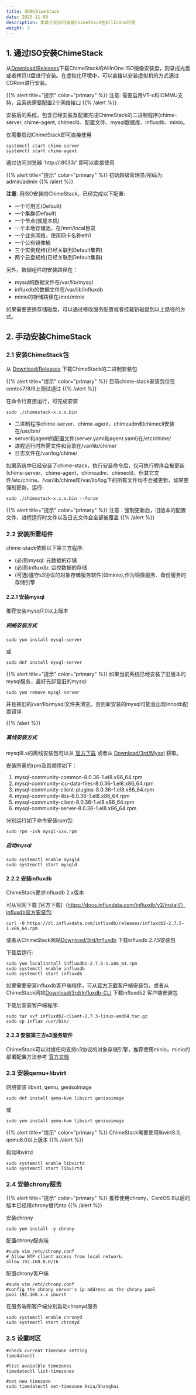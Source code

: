```yaml
---
title: 安装ChimeStack
date: 2023-11-09
description: 本章介绍如何安装ChimeStack在AllInOne环境
weight: 3
---
```


## 1. 通过ISO安装ChimeStack 

从[Download/Releases](http://download.chimestack.io/releases)下载ChimeStack的AllInOne ISO镜像安装盘，刻录成光盘或者拷贝U盘进行安装。在虚拟化环境中，可以直接以安装虚拟机的方式通过CDRom进行安装。

{{% alert title="提示" color="primary" %}}
注意: 需要启用VT-x和IOMMU支持，且系统需要配置2个网络接口
{{% /alert %}}

安装后的系统，包含已经安装及配置完成ChimeStack的二进制程序(chime-server, chime-agent, chimecli)、配置文件、mysql数据库、influxdb、minio。

仅需要启动ChimeStack即可直接使用

```
systemctl start chime-server
systemctl start chime-agent 
```

通过访问浏览器 'http://<your IP address>:8033/' 即可以直接使用

{{% alert title="提示" color="primary" %}}
初始超级管理员/密码为: admin/admin
{{% /alert %}}

**注意**: 用ISO安装的ChimeStack，已经完成以下配置:
- 一个可用区(Default)
- 一个集群(Default)
- 一个节点(就是本机)
- 一个本地存储池，在/mnt/local目录
- 一个业务网络，使用网卡名称eth1
- 一个公有镜像桶
- 三个实例规格(已经关联到Default集群)
- 两个云盘规格(已经关联到Default集群)

另外，数据组件的安装路径在：
- mysql的数据文件在/var/lib/mysql
- influxdb的数据文件在/var/lib/influxdb
- minio的存储路径在/mnt/minio

如果需要更换存储磁盘，可以通过修改服务配置或者挂载新磁盘到以上路径的方式。

## 2. 手动安装ChimeStack 

### 2.1 安装ChimeStack包 

从 [Download/Releases](http://download.chimestack.io/releases) 下载ChimeStack的二进制安装包

{{% alert title="提示" color="primary" %}}
目前chime-stack安装包仅在centos7/8/9上测试通过
{{% /alert %}}

在命令行直接运行，可完成安装

```
sudo ./chimestack-x.x.x.bin 
```

- 二进制程序chime-server、chime-agent、chimeadm和chimecli安装在/usr/bin/
- server和agent的配置文件(server.yaml和agent.yaml)在/etc/chime/
- 进程运行时所需文件和目录在/var/lib/chime/
- 日志文件在/var/log/chime/
  
如果系统中已经安装了chime-stack，执行安装命令后，仅可执行程序会被更新(chime-server、chime-agent、chimeadm、chimecli)，但其它文件/etc/chime、/var/lib/chime和/var/lib/log下的所有文件均不会被更新，如果要强制更新，运行:

```
sudo ./chimestack-x.x.x.bin --force 
```

{{% alert title="提示" color="primary" %}}
注意：强制更新后，旧版本的配置文件、进程运行时文件以及日志文件会全部被覆盖
{{% /alert %}}

### 2.2 安装所需组件

chime-stack依赖以下第三方程序: 
- (必须)mysql: 元数据的存储
- (必须)influxdb: 监控数据的存储
- (可选)遵守s3协议的对象存储服务软件(如minio),作为镜像服务、备份服务的存储引擎 

#### 2.2.1 安装mysql 

推荐安装mysql7.0以上版本

##### 网络安装方式

```
sudo yum install mysql-server 
```

或

```
sudo dnf install mysql-server 
```

{{% alert title="提示" color="primary" %}}
如果当前系统已经安装了旧版本的mysql服务，最好先卸载旧的mysql: 
```
sudo yum remove mysql-server
```

并且把旧的/var/lib/mysql文件夹清空。否则新安装的mysql可能会出现innodb配置错误

{{% /alert %}}

##### 离线安装方式

mysql8.x的离线安装包可以从 [官方下载](https://dev.mysql.com/downloads/mysql/) 或者从 [Download/3rd/Mysql](http://download.chimestack.io/3rd/mysql) 获取。

安装所需的rpm及其顺序如下：
1. mysql-community-common-8.0.36-1.el8.x86_64.rpm
2. mysql-community-icu-data-files-8.0.36-1.el8.x86_64.rpm
3. mysql-community-client-plugins-8.0.36-1.el8.x86_64.rpm
4. mysql-community-libs-8.0.36-1.el8.x86_64.rpm
5. mysql-community-client-8.0.36-1.el8.x86_64.rpm
6. mysql-community-server-8.0.36-1.el8.x86_64.rpm

分别运行如下命令安装rpm包:

```
sudo rpm -ivh mysql-xxx.rpm 
```

##### 启动mysql

```
sudo systemctl enable mysqld 
sudo systemctl start mysqld 
```


#### 2.2.2.安装influxdb 

ChimeStack要求influxdb 2.x版本

可从官网下载 [官方下载]（https://docs.influxdata.com/influxdb/v2/install/）influxdb官方安装包:

```
curl -O https://dl.influxdata.com/influxdb/releases/influxdb2-2.7.5-1.x86_64.rpm
```

或者从ChimeStack网站[Download/3rd/Influxdb](http://download.chimestack.io/3rd/influxdb) 下载influxdb 2.7.5安装包

下载后运行: 

```
sudo yum localinstall influxdb2-2.7.5-1.x86_64.rpm
sudo systemctl enable influxdb 
sudo systemctl start influxdb
```

如果需要安装influxdb客户端程序，可从[官方下载](https://docs.influxdata.com/influxdb/v2/tools/influx-cli/)客户端安装包，或者从ChimeStack网站[Download/3rd/Influxdb-CLI](http://download.chimestack.io/3rd/influxdb-cli) 下载influxdb2 客户端安装包

下载后安装客户端程序: 

```
sudo tar xvf influxdb2-client-2.7.3-linux-amd64.tar.gz
sudo cp influx /usr/bin/ 
```

#### 2.2.3 安装第三方s3服务软件

ChimeStack可以对接任何支持s3协议的对象存储引擎，推荐使用minio，minio的部署配置方法参考 [官方文档](https://min.io/docs/minio/linux/operations/installation.html)

### 2.3 安装qemu+libvirt

网络安装 libvirt, qemu, genisoimage

```
sudo dnf install qemu-kvm libvirt genisoimage 
```

或

```
sudo yum install qemu-kvm libvirt genisoimage 
```

{{% alert title="提示" color="primary" %}}
ChimeStack需要使用libvirt8.0, qemu6.0以上版本
{{% /alert %}}

启动libvirtd
```
sudo systemctl enable libvirtd
sudo systemctl start libvirtd
```

### 2.4 安装chrony服务

{{% alert title="提示" color="primary" %}}
推荐使用chrony，CentOS 8以后的版本已经用chrony替代ntp 
{{% /alert %}}

安装chrony 

```
sudo yum install -y chrony
```

配置chrony服务端

```
#sudo vim /etc/chrony.conf 
# Allow NTP client access from local network.
allow 192.168.0.0/16

```

配置chrony客户端

```
#sudo vim /etc/chrony.conf 
#config the chrony server's ip address as the chrony pool
pool 192.168.x.x iburst
```

在服务端和客户端分别启动chronyd服务

```
sudo systemctl enable chronyd 
sudo systemctl start chronyd
```

### 2.5 设置时区

```
#check current timezone setting
timedatectl 

#list avaialble timezones 
timedatectl list-timezones 

#set new timezone 
sudo timedatectl set-timezone Asia/Shanghai
```
